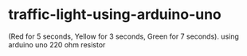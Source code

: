 # traffic-light-using-arduino-uno
(Red for 5 seconds, Yellow for 3 seconds, Green for 7 seconds). using arduino uno 220 ohm resistor
